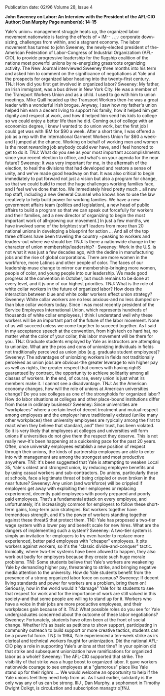 Publication date: 02/96
Volume 28, Issue 4

**John Sweeney on Labor: An Interview with the President of the AFL·CIO**
**Author: Dan Murphy**
**Page number(s): 14-15**

Yale's 
union~ 
management struggle heats 
up, the organized labor 
movement nationwide is 
facing the effects of • lM--
. .;.· 
corporate down-sizing, 
challenges from within, 
and a stagnant economy. 
The labor movement has turned 
to john Sweeney, the newly-elected president of the-American 
Federation of Labor-Congress of Industrial Organizatiom (AFL-CIO), 
to provide progressive leadership for the flagship coalition of the nations 
most powerfol unions by re-energizing grassroots organizing activity. 
The New Journal interviewed Sweeney three months into his term and 
asked him to comment on the significance of negotiations at Yale and 
the prospects for organized labor heading into the twenty-first century. 
TNJ: How did you first get involved in organized labor? 
Sweeney: My father, an Irish immigrant, was a bus driver in New 
York City. He was a member of the Transport Workers Union and 
as a child. I used to go with him to union meetings. Mike Quill 
headed up the Transport Workers then-he was a great leader with 
a wonderful Irish brogue. Anyway, I saw how my father's union 
helped him earn a decent living to support his family, how it 
helped him get dignity and respect at work, and how it helped him 
send his kids to college so we could enjoy a better life than he did. 
Coming out of college with an economics degree, I knew I wanted 
to do union work, but the first job I could get was with IBM for 
$90 a week. After a short time, I was offered a job as a rep with the 
International Garment Workers Union for $60 a week-and I 
jumped at the chance. Working on behalf of working men and 
women is the most rewarding job anybody could ever have, and I 
feel honored to get to do it. 
TNJ: What do you see as your most important accomplishments 
since your recent election to office, and what's on your agenda for 
the near future? 
Sweeney: It was very important for me, in the aftermath of the 
election, to heal the divisions that had developed and restore a 
sense of unity, and we've made good headway on that. It was also 
critical to begin immediately to put forward not just a vision but 
also a program for change, so that we could build to meet the huge 
challenges working families face, and I feel we've done that too. We 
immediately hired pretty much .. all new top staff, including a new 
General Counsel who knows how to use the law creatively to help 
build power for working families. We have a new government 
affairs team (politics and legislation), a new head of public affairs 
to build a program so that we can speak out forcefully for workers 
and their families, and a new director of organizing to begin the 
most important work of all-growing our movement.] In just a few 
months, we have involved some of the brightest staff leaders from 
more than 20 national unions in developing a blueprint for 
action ... And all of the top three officers have been traveling the 
country ~peaking to workers and leaders-out where we should be: 
TNJ: Is there a nationwide change in the character of union 
membership/leadership? 
· 
Sweeney: Work in the U.S. is not what it was just a few decades 
ago, with the dedine in manufacturing jobs and the rise of global 
corporations. There are more women in the workforce, more 
Latinos and other people of color. The faces of our leadership muse 
change to mirror our membership-bringing more women, people 
of color, and young people into our leadership. We made good 
progress at the convention in October, but much remains to be 
done at every level, and it js one of our highest priorities. 
TNJ: What is the role of white collar workers in the future of 
organized labor? How does the interaction between blue and white 
collar workers effect union strategy? 
Sweeney: White collar workers are no less anxious-and no less 
dumped on-than blue collar workers today. Since I was most 
recently president of the Service Employees International Union, 
which represents hundreds of thousands of white collar employees, 
I think I understand well why these workers will be an important 
part of the future of the labor movement. None of us will succeed 
unless we come together to succeed together. As I said in my 
acceptance speech at the convention, from high tech co hard hat, 
no matter what the color of your collar, this labor movement will 
be there for you. 
TNJ: Graduate students employed by Yale as instructors are 
attempting to unionize. What are the pros and cons of unionizing 
individuals in fields not traditionally perceived as union jobs (e.g. 
graduate student employees)? 
Sweeney: The advantages of unionizing workers in fields not 
traditionally perceived as union jobs are obvious-the greater 
leverage to win higher pay as well as rights, the greater respect that 
comes with having rightS guaranteed by contract, the opportunity 
to achieve solidarity among all classes of workers. In the end, of 
course, every union is just what irs members make it. I cannot see a 
disadvantage. 
TNJ: As the American economy changes, how will the role of 
unions at American universities change? Do you see colleges as one 
of the strongholds for organized labor? How do labor situations at 
colleges and other place-bound institutions differ from those in 
ordinary business? 
Sweeney: Since universities are "workplaces" where a certain level 
of decent treatment and mutual respect among employees and the 
employer have traditionally existed (unlike many other workplaces) 
then university employees are rypically among the first to react 
when they believe that standard, and" their trust, has been violated. 
So it is very likely that employees at colleges and universities will 
form unions if universities do not give them the respect they 
deserve. This is not really new-it's been happening at a 
quickening pace for the past 20 years. Often, once university 
employees establish a new position of respect through their unions, 
the kinds of partnership employees are able to enter into with 
management are among the strongest and most productive 
anywhere. 
TN]: It's been suggested that Yale is attempting to weaken Local 
35, Yale's oldest and strongest union, by reducing employee 
benefits and by using casual workers and sub-contractors. Do 
unions, particularly those at schools, face a legitimate threat of 
being crippled or even broken in the near future? 
Sweeney: Any union (and workforce) will be crippled if employers 
get away with exploiting their employees or replacing experienced, 
decently paid employees with poorly prepared and poorly paid 
employees. That's a fundamental attack on every employee, and 
unfortunately, it's increasingly common for employers to follow 
these short-term gains, long-term pain strategies. But workers 
together have tremendous strength, and it's the power of workers 
standing together against these threatS that protect them. 
TN]: Yale has proposed a two-tier wage system with a lower pay 
and benefit scale for new hires. What are the dangers of 
implementing such a system? 
Sweeney: A two-tier system is simply an invitation for employers to 
try even harder to replace more experienced, better paid employees 
with "cheaper" employees. It pits workers against workers, so it's 
the "classic divide-and-conquer" tactic. Ironically, where two-tier 
systems have been allowed to happen, they also work out badly for 
employers because they create such huge morale problems. 
TN]: Some students believe that Yale's workers are weakening Yale 
by demanding higher pay, threatening to strike, and bringing 
negative media attention to the university. How do Yale students 
benefit from the presence of a strong organized labor force on 
campus? 
Sweeney: If decent living standards and power for workers are a 
problem, bring them on! Seriously, how in the world would it 
"damage" Yale for its students to see that respect for work and for 
the importance of work are still valued in this society-and that 
some people are willing to stand up for it. Workers who have a 
voice in their jobs are more productive employees, and their 
workplaces gain because of it. 
TNJ: What possible roles do you see for Yale undergraduates 
concerned about the outcome of these labor negotiations? 
Sweeney: Fortunately, students have often been at the front of 
social change. Whether it's as basic as petitions to show support, 
participating in community outreach to build support or more 
creative tactics, students can be a powerful force. 
TN]: In 1984, Yale experienced a ten-week strike as irs clerical and 
technical workers fought for unionization. Did the national AFL-
CIO play a role in supporting Yale's unions at that time? In your 
opinion did that strike and subsequent unionization have 
ramifications for organized labor as a whole? 
Sweeney: The AFL-CIO supported that strike. The visibility of 
that strike was a huge boost to organized labor. It gave workers 
nationwide courage to see employees at a "glamorous" place like 
Yale stand up for their righrs .... We would welcome an opportunity 
to help if the Yale unions feel they need help from us. As I said 
earlier, solidarity is the only way any of us can be strong. 
IIIJ , 
Dan Murphy. a sophomort in Timothy Dwight Colkgt, is circuLztion 
and subscription managtr o[fNJ.